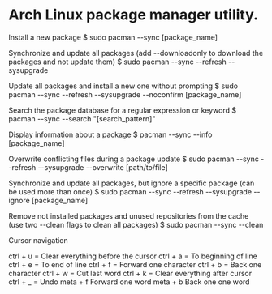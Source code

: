# Arch Linux package manager utility.


Install a new package
$ sudo pacman --sync [package_name]



Synchronize and update all packages (add --downloadonly to download the packages and not update them)
$ sudo pacman --sync --refresh --sysupgrade



Update all packages and install a new one without prompting
$ sudo pacman --sync --refresh --sysupgrade --noconfirm [package_name]



Search the package database for a regular expression or keyword
$ pacman --sync --search "[search_pattern]"



Display information about a package
$ pacman --sync --info [package_name]



Overwrite conflicting files during a package update
$ sudo pacman --sync --refresh --sysupgrade --overwrite [path/to/file]



Synchronize and update all packages, but ignore a specific package (can be used more than once)
$ sudo pacman --sync --refresh --sysupgrade --ignore [package_name]



Remove not installed packages and unused repositories from the cache (use two --clean flags to clean all packages)
$ sudo pacman --sync --clean

Cursor navigation

ctrl + u = Clear everything before the cursor
ctrl + a = To beginning of line
ctrl + e = To end of line
ctrl + f = Forward one character
ctrl + b = Back one character
ctrl + w = Cut last word
ctrl + k = Clear everything after cursor
ctrl + _ = Undo
meta + f Forward one word
meta + b Back one one word
